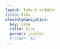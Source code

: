 ```yaml
---
layout: layout-sidebar
title: Site
eleventyNavigation:
  key: site
  title: Site
  parent: jukelox
  # order: 42
---
```






